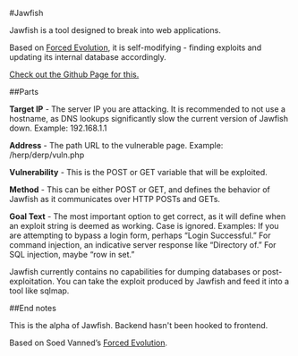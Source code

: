 #Jawfish

Jawfish is a tool designed to break into web applications.

Based on [Forced Evolution](https://github.com/soen-vanned/forced-evolution), it is self-modifying - finding exploits and updating its internal database accordingly.

[Check out the Github Page for this.](https://gingeleski.github.io/jawfish)

##Parts

**Target IP** - The server IP you are attacking. It is recommended to not use a hostname, as DNS lookups significantly slow the current version of Jawfish down. Example: 192.168.1.1

**Address** - The path URL to the vulnerable page. Example: /herp/derp/vuln.php

**Vulnerability** - This is the POST or GET variable that will be exploited.

**Method** - This can be either POST or GET, and defines the behavior of Jawfish as it communicates over HTTP POSTs and GETs.

**Goal Text** - The most important option to get correct, as it will define when an exploit string is deemed as working. Case is ignored. Examples: If you are attempting to bypass a login form, perhaps “Login Successful.” For command injection, an indicative server response like “Directory of.” For SQL injection, maybe “row in set.”

Jawfish currently contains no capabilities for dumping databases or post-exploitation. You can take the exploit produced by Jawfish and feed it into a tool like sqlmap.

##End notes

This is the alpha of Jawfish. Backend hasn't been hooked to frontend.

Based on Soed Vanned’s [Forced Evolution](https://github.com/soen-vanned/forced-evolution).
